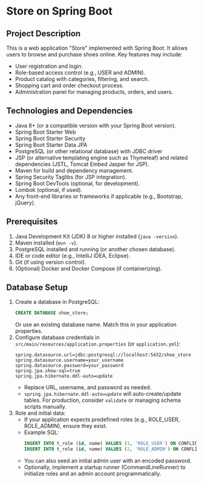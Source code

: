 # Store on Spring Boot

## Project Description
This is a web application "Store" implemented with Spring Boot. It allows users to browse and purchase shoes online. Key features may include:
- User registration and login.
- Role-based access control (e.g., USER and ADMIN).
- Product catalog with categories, filtering, and search.
- Shopping cart and order checkout process.
- Administration panel for managing products, orders, and users.

## Technologies and Dependencies
- Java 8+ (or a compatible version with your Spring Boot version).
- Spring Boot Starter Web
- Spring Boot Starter Security
- Spring Boot Starter Data JPA
- PostgreSQL (or other relational database) with JDBC driver
- JSP (or alternative templating engine such as Thymeleaf) and related dependencies (JSTL, Tomcat Embed Jasper for JSP).
- Maven for build and dependency management.
- Spring Security Taglibs (for JSP integration).
- Spring Boot DevTools (optional, for development).
- Lombok (optional, if used).
- Any front-end libraries or frameworks if applicable (e.g., Bootstrap, jQuery).

## Prerequisites
1. Java Development Kit (JDK) 8 or higher installed (`java -version`).
2. Maven installed (`mvn -v`).
3. PostgreSQL installed and running (or another chosen database).
4. IDE or code editor (e.g., IntelliJ IDEA, Eclipse).
5. Git (if using version control).
6. (Optional) Docker and Docker Compose (if containerizing).

## Database Setup
1. Create a database in PostgreSQL:
   ```sql
   CREATE DATABASE shoe_store;
   ```
   Or use an existing database name. Match this in your application properties.
2. Configure database credentials in `src/main/resources/application.properties` (or `application.yml`):
   ```properties
   spring.datasource.url=jdbc:postgresql://localhost:5432/shoe_store
   spring.datasource.username=your_username
   spring.datasource.password=your_password
   spring.jpa.show-sql=true
   spring.jpa.hibernate.ddl-auto=update
   ```
   - Replace URL, username, and password as needed.
   - `spring.jpa.hibernate.ddl-auto=update` will auto-create/update tables. For production, consider `validate` or managing schema scripts manually.
3. Role and initial data:
   - If your application expects predefined roles (e.g., ROLE_USER, ROLE_ADMIN), ensure they exist.
   - Example SQL:
     ```sql
     INSERT INTO t_role (id, name) VALUES (1, 'ROLE_USER') ON CONFLICT DO NOTHING;
     INSERT INTO t_role (id, name) VALUES (2, 'ROLE_ADMIN') ON CONFLICT DO NOTHING;
     ```
   - You can also seed an initial admin user with an encoded password.
   - Optionally, implement a startup runner (CommandLineRunner) to initialize roles and an admin account programmatically.
